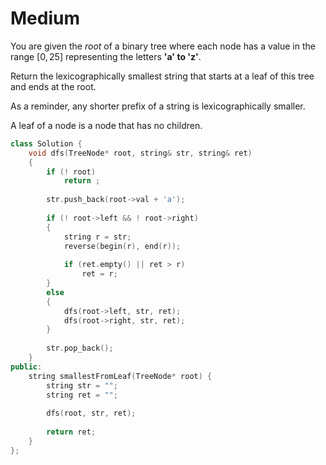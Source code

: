 # Medium

You are given the $root$ of a binary tree where each node has a value in the range $[0, 25]$ representing the letters **'a' to 'z'**.

Return the lexicographically smallest string that starts at a leaf of this tree and ends at the root.

As a reminder, any shorter prefix of a string is lexicographically smaller.

A leaf of a node is a node that has no children.

```cpp
class Solution {
    void dfs(TreeNode* root, string& str, string& ret)
    {
        if (! root)
            return ;
        
        str.push_back(root->val + 'a');
        
        if (! root->left && ! root->right)
        {
            string r = str;
            reverse(begin(r), end(r));
            
            if (ret.empty() || ret > r)
                ret = r;
        }
        else
        {
            dfs(root->left, str, ret);
            dfs(root->right, str, ret);
        }
        
        str.pop_back();
    }
public:
    string smallestFromLeaf(TreeNode* root) {
        string str = "";
        string ret = "";
        
        dfs(root, str, ret);
        
        return ret;
    }
};
```
